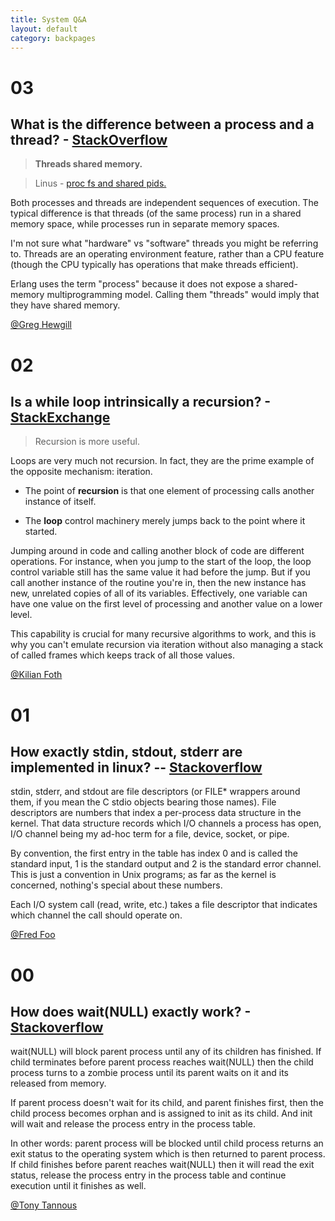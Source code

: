 ```yaml
---
title: System Q&A
layout: default
category: backpages
---
```

[3]: https://stackoverflow.com/questions/200469/what-is-the-difference-between-a-process-and-a-thread?page=1&tab=active#tab-top
[2]: https://softwareengineering.stackexchange.com/questions/325601/is-a-while-loop-intrinsically-a-recursion/325669
[1]: https://stackoverflow.com/questions/19452360/how-exactly-stdin-stdout-stderr-are-implemented-in-linux
[0]: https://stackoverflow.com/questions/42426816/how-does-waitnull-exactly-work?rq=1

[3-0]: https://stackoverflow.com/users/893/greg-hewgill
[2-0]: https://softwareengineering.stackexchange.com/users/7422/kilian-foth
[1-0]: https://stackoverflow.com/users/166749/fred-foo
[0-0]: https://stackoverflow.com/users/6530695/tony-tannous

# 03
## What is the difference between a process and a thread? - [StackOverflow][3]
> __Threads shared memory.__

> Linus - [proc fs and shared pids.](http://lkml.iu.edu/hypermail/linux/kernel/9608/0191.html)

Both processes and threads are independent sequences of execution. The typical difference is that threads (of the same process) run in a shared memory space, while processes run in separate memory spaces.

I'm not sure what "hardware" vs "software" threads you might be referring to. Threads are an operating environment feature, rather than a CPU feature (though the CPU typically has operations that make threads efficient).

Erlang uses the term "process" because it does not expose a shared-memory multiprogramming model. Calling them "threads" would imply that they have shared memory.

[@Greg Hewgill][3-0]

# 02 
## Is a while loop intrinsically a recursion? - [StackExchange][2]
> Recursion is more useful.

Loops are very much not recursion. In fact, they are the prime example of the opposite mechanism: iteration.

+ The point of __recursion__ is that one element of processing calls another instance of itself. 

+ The __loop__ control machinery merely jumps back to the point where it started.

Jumping around in code and calling another block of code are different operations. For instance, when you jump to the start of the loop, the loop control variable still has the same value it had before the jump. But if you call another instance of the routine you're in, then the new instance has new, unrelated copies of all of its variables. Effectively, one variable can have one value on the first level of processing and another value on a lower level.

This capability is crucial for many recursive algorithms to work, and this is why you can't emulate recursion via iteration without also managing a stack of called frames which keeps track of all those values.

[@Kilian Foth][2-0]

# 01
## How exactly stdin, stdout, stderr are implemented in linux? -- [Stackoverflow][1]

stdin, stderr, and stdout are file descriptors (or FILE* wrappers around them, if you mean the C stdio objects bearing those names). File descriptors are numbers that index a per-process data structure in the kernel. That data structure records which I/O channels a process has open, I/O channel being my ad-hoc term for a file, device, socket, or pipe.

By convention, the first entry in the table has index 0 and is called the standard input, 1 is the standard output and 2 is the standard error channel. This is just a convention in Unix programs; as far as the kernel is concerned, nothing's special about these numbers.

Each I/O system call (read, write, etc.) takes a file descriptor that indicates which channel the call should operate on.

[@Fred Foo][1-0]

# 00
## How does wait(NULL) exactly work? - [Stackoverflow][0]

wait(NULL) will block parent process until any of its children has finished. If child terminates before parent process reaches wait(NULL) then the child process turns to a zombie process until its parent waits on it and its released from memory.

If parent process doesn't wait for its child, and parent finishes first, then the child process becomes orphan and is assigned to init as its child. And init will wait and release the process entry in the process table.

In other words: parent process will be blocked until child process returns an exit status to the operating system which is then returned to parent process. If child finishes before parent reaches wait(NULL) then it will read the exit status, release the process entry in the process table and continue execution until it finishes as well.

[@Tony Tannous][0-0]
